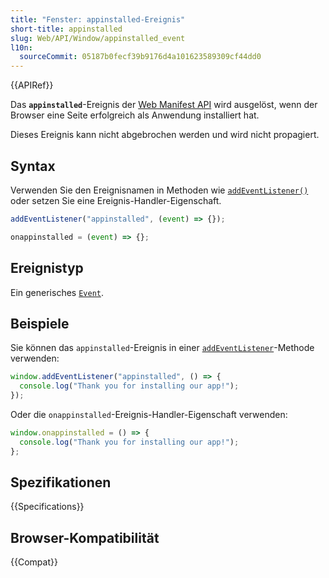 ```yaml
---
title: "Fenster: appinstalled-Ereignis"
short-title: appinstalled
slug: Web/API/Window/appinstalled_event
l10n:
  sourceCommit: 05187b0fecf39b9176d4a101623589309cf44dd0
---
```


{{APIRef}}

Das **`appinstalled`**-Ereignis der [Web Manifest API](/de/docs/Web/Progressive_web_apps/Manifest) wird ausgelöst, wenn der Browser eine Seite erfolgreich als Anwendung installiert hat.

Dieses Ereignis kann nicht abgebrochen werden und wird nicht propagiert.

## Syntax

Verwenden Sie den Ereignisnamen in Methoden wie [`addEventListener()`](/de/docs/Web/API/EventTarget/addEventListener) oder setzen Sie eine Ereignis-Handler-Eigenschaft.

```js
addEventListener("appinstalled", (event) => {});

onappinstalled = (event) => {};
```

## Ereignistyp

Ein generisches [`Event`](/de/docs/Web/API/Event).

## Beispiele

Sie können das `appinstalled`-Ereignis in einer [`addEventListener`](/de/docs/Web/API/EventTarget/addEventListener)-Methode verwenden:

```js
window.addEventListener("appinstalled", () => {
  console.log("Thank you for installing our app!");
});
```

Oder die `onappinstalled`-Ereignis-Handler-Eigenschaft verwenden:

```js
window.onappinstalled = () => {
  console.log("Thank you for installing our app!");
};
```

## Spezifikationen

{{Specifications}}

## Browser-Kompatibilität

{{Compat}}

